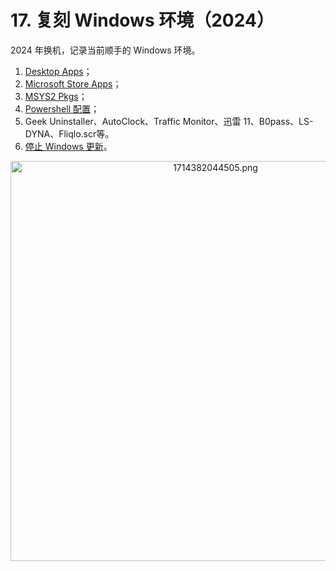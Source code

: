 # 17. 复刻 Windows 环境（2024）

2024 年换机，记录当前顺手的 Windows 环境。

1. [Desktop Apps](./ch17.1.md)；
2. [Microsoft Store Apps](./ch17.2.md)；
3. [MSYS2 Pkgs](./ch17.3.md)；
4. [Powershell 配置](./ch17.4.md)；
5. Geek Uninstaller、AutoClock、Traffic Monitor、迅雷 11、B0pass、LS-DYNA、Fliqlo.scr等。
6. [停止 Windows 更新][1]。

[1]: https://zhuanlan.zhihu.com/p/633610238

<div align="center">
<img src="https://img2.imgtp.com/2024/04/29/jOanXDsL.png" alt="1714382044505.png" title="1714382044505.png" width="640"></div>
